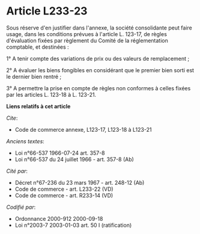 # Article L233-23

Sous réserve d'en justifier dans l'annexe, la société consolidante peut faire usage, dans les conditions prévues à l'article
L. 123-17, de règles d'évaluation fixées par règlement du Comité de la réglementation comptable, et destinées :

1° A tenir compte des variations de prix ou des valeurs de remplacement ;

2° A évaluer les biens fongibles en considérant que le premier bien sorti est le dernier bien rentré ;

3° A permettre la prise en compte de règles non conformes à celles fixées par les articles L. 123-18 à L. 123-21.

**Liens relatifs à cet article**

_Cite_:

  - Code de commerce annexe, L123-17, L123-18 à L123-21

_Anciens textes_:

  - Loi n°66-537 1966-07-24 art. 357-8
  - Loi n°66-537 du 24 juillet 1966 - art. 357-8 (Ab)

_Cité par_:

  - Décret n°67-236 du 23 mars 1967 - art. 248-12 (Ab)
  - Code de commerce - art. L233-22 (VD)
  - Code de commerce - art. R233-14 (VD)

_Codifié par_:

  - Ordonnance 2000-912 2000-09-18
  - Loi n°2003-7 2003-01-03 art. 50 I (ratification)
